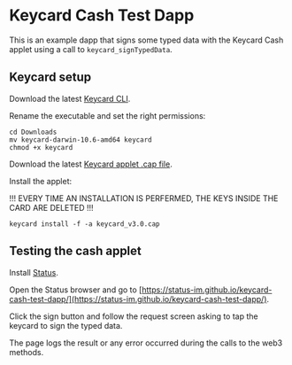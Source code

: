 # Keycard Cash Test Dapp

This is an example dapp that signs some typed data with the Keycard Cash applet using a call to `keycard_signTypedData`.

## Keycard setup

Download the latest [Keycard CLI](https://github.com/status-im/keycard-cli/releases).

Rename the executable and set the right permissions:

```
cd Downloads
mv keycard-darwin-10.6-amd64 keycard
chmod +x keycard
```

Download the latest [Keycard applet .cap file](https://github.com/status-im/status-keycard/releases).

Install the applet:

!!! EVERY TIME AN INSTALLATION IS PERFERMED, THE KEYS INSIDE THE CARD ARE DELETED !!!

```
keycard install -f -a keycard_v3.0.cap
```

## Testing the cash applet

Install [Status](https://status.im).

Open the Status browser and go to [https://status-im.github.io/keycard-cash-test-dapp/](https://status-im.github.io/keycard-cash-test-dapp/).

Click the sign button and follow the request screen asking to tap the keycard to sign the typed data.

The page logs the result or any error occurred during the calls to the web3 methods.

